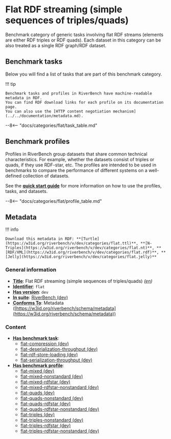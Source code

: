 # Flat RDF streaming (simple sequences of triples/quads)

Benchmark category of generic tasks involving flat RDF streams (elements are either RDF triples or RDF quads). Each dataset in this category can be also treated as a single RDF graph/RDF dataset.
## Benchmark tasks

Below you will find a list of tasks that are part of this benchmark category.

!!! tip

    Benchmark tasks and profiles in RiverBench have machine-readable metadata in RDF.
    You can find RDF download links for each profile on its documentation page.
    You can also use the [HTTP content negotiation mechanism](../../documentation/metadata.md).

--8<-- "docs/categories/flat/task_table.md"

## Benchmark profiles

Profiles in RiverBench group datasets that share common technical characteristics.
For example, whether the datasets consist of triples or quads, if they use RDF-star, etc.
The profiles are intended to be used in benchmarks to compare the performance of different systems on a well-defined collection of datasets.

See the **[quick start guide](../../documentation/using.md)** for more information on how to use the profiles, tasks, and datasets.

--8<-- "docs/categories/flat/profile_table.md"



## Metadata



!!! info

    Download this metadata in RDF: **[Turtle](https://w3id.org/riverbench/v/dev/categories/flat.ttl)**, **[N-Triples](https://w3id.org/riverbench/v/dev/categories/flat.nt)**, **[RDF/XML](https://w3id.org/riverbench/v/dev/categories/flat.rdf)**, **[Jelly](https://w3id.org/riverbench/v/dev/categories/flat.jelly)**



### General information

- **<abbr title="A name given to the resource.">Title</abbr>**: Flat RDF streaming (simple sequences of triples/quads) _(<abbr title="English">en</abbr>)_
- **<abbr title="An unambiguous reference to the resource within a given context.">Identifier</abbr>**: `flat`
- **<abbr title="Version tag of an artifact">Has version</abbr>**: `dev`
- **<abbr title="Indicates the benchmark suite to which a dataset or profile belongs">In suite</abbr>**: [RiverBench (dev)](https://w3id.org/riverbench/)
- **<abbr title="An established standard to which the described resource conforms.">Conforms To</abbr>**: Metadata ([https://w3id.org/riverbench/schema/metadata](https://w3id.org/riverbench/schema/metadata))

### Content

- **<abbr title="For benchmark categories this property indicates tasks that belong to the category.">Has benchmark task</abbr>**: 
    - [flat-compression (dev)](https://w3id.org/riverbench/v/dev/tasks/flat-compression)
    - [flat-deserialization-throughput (dev)](https://w3id.org/riverbench/v/dev/tasks/flat-deserialization-throughput)
    - [flat-rdf-store-loading (dev)](https://w3id.org/riverbench/v/dev/tasks/flat-rdf-store-loading)
    - [flat-serialization-throughput (dev)](https://w3id.org/riverbench/v/dev/tasks/flat-serialization-throughput)
- **<abbr title="For benchmark categories this property indicates profiles that belong to the category.">Has benchmark profile</abbr>**: 
    - [flat-mixed (dev)](https://w3id.org/riverbench/v/dev/profiles/flat-mixed)
    - [flat-mixed-nonstandard (dev)](https://w3id.org/riverbench/v/dev/profiles/flat-mixed-nonstandard)
    - [flat-mixed-rdfstar (dev)](https://w3id.org/riverbench/v/dev/profiles/flat-mixed-rdfstar)
    - [flat-mixed-rdfstar-nonstandard (dev)](https://w3id.org/riverbench/v/dev/profiles/flat-mixed-rdfstar-nonstandard)
    - [flat-quads (dev)](https://w3id.org/riverbench/v/dev/profiles/flat-quads)
    - [flat-quads-nonstandard (dev)](https://w3id.org/riverbench/v/dev/profiles/flat-quads-nonstandard)
    - [flat-quads-rdfstar (dev)](https://w3id.org/riverbench/v/dev/profiles/flat-quads-rdfstar)
    - [flat-quads-rdfstar-nonstandard (dev)](https://w3id.org/riverbench/v/dev/profiles/flat-quads-rdfstar-nonstandard)
    - [flat-triples (dev)](https://w3id.org/riverbench/v/dev/profiles/flat-triples)
    - [flat-triples-nonstandard (dev)](https://w3id.org/riverbench/v/dev/profiles/flat-triples-nonstandard)
    - [flat-triples-rdfstar (dev)](https://w3id.org/riverbench/v/dev/profiles/flat-triples-rdfstar)
    - [flat-triples-rdfstar-nonstandard (dev)](https://w3id.org/riverbench/v/dev/profiles/flat-triples-rdfstar-nonstandard)

